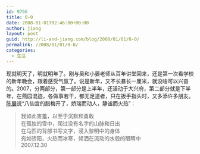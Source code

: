 ```yaml
---
id: 9766
title: 0-0
date: 2008-01-01T02:46:00+00:00
author: jiang
layout: post
guid: http://li-and-jiang.com/blog/2008/01/01/0-0/
permalink: /2008/01/01/0-0/
categories:
  - 生活
---
```

现就明天了，明就明年了。刚与吴和小晏老师从百年讲堂回来，还是第一次看学校的新年晚会，跟着感受气氛了。说是新年，又不长暴长一厘米，就没啥可以兴奋的。2007，分两部分，第一部分是上半年，还活动于大兴府，第二部分就是下半年，在燕园混迹，各做事若干，都无足道者，只在扳手指头时，又多添许多朋友。<a href="http://www.hemudu.net.cn/author2.asp?user_id=4281" target="_blank">陈展</a>说“八仙宫的腊梅开了，娇瑞而动人，静谧而火热”：
  


> 我如此害羞，以至于沉默和勇敢   
> 在孤独的雪中，爬过没有名字的山脉和日出   
> 在马匹的背部书写文字，浸入黎明中的身体   
> 宛如骄阳，火热而冰寒，倾洒在流动的水般的眼睛中   
> 2007.12.30